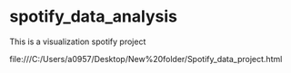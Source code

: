# spotify_data_analysis

This is a visualization spotify project

file:///C:/Users/a0957/Desktop/New%20folder/Spotify_data_project.html
